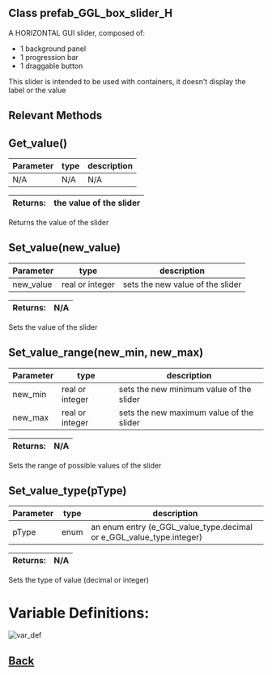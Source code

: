 ## Class prefab_GGL_box_slider_H

A HORIZONTAL GUI slider, composed of:
- 1 background panel
- 1 progression bar
- 1 draggable button

This slider is intended to be used with containers, it doesn't display the label or the value
## Relevant Methods

## Get_value()

| Parameter   |  type   |              description                   |
|--           |       --|--                                          |
|  N/A  |   N/A   |  N/A    |

| Returns:  |  the value of the slider |
|--         |                                                        --|

Returns the value of the slider

## Set_value(new_value)

| Parameter   |  type   |              description                   |
|--           |       --|--                                          |
|  new_value  |   real or integer   |  sets the new value of the slider    |

| Returns:  |         N/A |
|--         |                             --|

Sets the value of the slider

## Set_value_range(new_min, new_max)

| Parameter   |  type   |              description                   |
|--           |       --|--                                          |
|  new_min  |   real or integer   |  sets the new minimum value of the slider    |
|  new_max  |   real or integer   |  sets the new maximum value of the slider    |

| Returns:  |         N/A |
|--         |                             --|

Sets the range of possible values of the slider

## Set_value_type(pType)

| Parameter   |  type   |              description                   |
|--           |       --|--                                          |
|  pType  |   enum   |  an enum entry (e_GGL_value_type.decimal or e_GGL_value_type.integer)    |

| Returns:  |         N/A |
|--         |                             --|

Sets the type of value (decimal or integer)

# Variable Definitions:

![var_def](https://github.com/Ced30/GML-GUI-Library-GGL-Documentation/blob/main/Images/API/GGL_instance/parent_GGL_slider_H.png)


## [Back](https://github.com/Ced30/GML-GUI-Library-GGL-Documentation/blob/main/API/Instance%20Prefabs.md)
